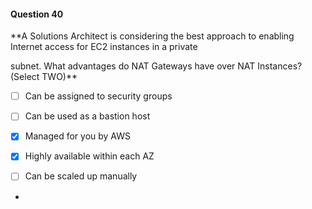 #### Question  40


**A Solutions Architect is considering the best approach to enabling Internet access for EC2 instances in a private

subnet. What advantages do NAT Gateways have over NAT Instances? (Select TWO)**


- [ ] Can be assigned to security groups


- [ ] Can be used as a bastion host


- [x] Managed for you by AWS


- [x] Highly available within each AZ


- [ ] Can be scaled up manually


*
